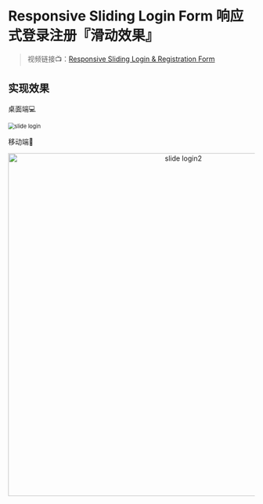 # Responsive Sliding Login Form 响应式登录注册『滑动效果』

> 视频链接📺：[Responsive Sliding Login & Registration Form ](https://www.youtube.com/watch?v=R3V9IRghpEg) 



## 实现效果

桌面端💻

<img src="https://picgo-bed-1305701422.cos.ap-shanghai.myqcloud.com/picgo/20210605165149.gif" alt="slide login" style="zoom:80%;" />

移动端📱
<div align=center>
<img src="https://picgo-bed-1305701422.cos.ap-shanghai.myqcloud.com/picgo/20210605165504.gif" alt="slide login2" width="700" center/>
</div>
